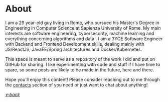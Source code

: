 # About

I am a 29 year-old guy living in Rome, who pursued his Master's Degree in Engineering in 
Computer Science at Sapienza University of Rome.
My main interests are software engineering, cybersecurity, machine learning and everything concerning algorithms and data .
I am a 3YOE Software Engineer with Backend and Frontend Development skills, dealing mainly with JS/ReactJS, JavaEE/Spring architectures and Docker/Kubernetes.

This space is meant to serve as a repository of the work I did and put on GitHub for sharing.
I like experimenting with code and stuff if I have time to spare, so some posts are likely to be made
in the future, here and there.

Hope you'll enjoy this content! 
Please consider reaching out to me through the [contacts](https://valgh.github.io/contacts) section of you need or just
want to chat about anything!

[_<-back_](https://valgh.github.io)
